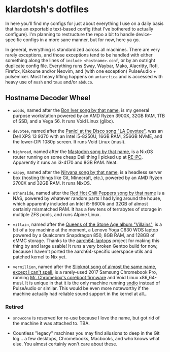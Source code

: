 # klardotsh's dotfiles

In here you'll find my configs for just about everything I use on a daily basis
that has an exportable text-based config (that I've bothered to actually
configure). I'm planning to restructure the repo a bit to handle device-specific
configs in a more sane manner, but for now, here ya go.

In general, everything is standardized across all machines. There are very
rarely exceptions, and those exceptions tend to be handled with either something
along the lines of `include <hostname>.conf`, or by an outright duplicate config
file. Everything runs Sway, Waybar, Mako, Alacritty, Rofi, Firefox, Kakoune
and/or Neovim, and (with one exception) PulseAudio + pulsemixer. Most heavy
lifting happens on `antarctica` and is accessed with heavy use of `mosh` and
`tmux` and/or `abduco`.


## Hostname Decoder Wheel

- `woods`, named after the [Bon Iver song by that
  name](https://en.wikipedia.org/wiki/Blood_Bank_(EP)), is my general purpose
  workstation powered by an AMD Ryzen 3900X, 32GB RAM, 1TB of SSD, and a Vega
  56. It runs Void Linux (glibc).

- `devotee`, named after the [Panic! at the Disco song "LA
  Devotee"](https://en.wikipedia.org/wiki/LA_Devotee), was an Dell XPS
  13 9370 with an Intel i5-8250U, 16GB RAM, 256GB NVME, and the lower-DPI 1080p
  screen. It runs Void Linux (musl).

- `highroad`, named after the [Mastodon song by that
  name](https://en.wikipedia.org/wiki/High_Road_(Mastodon_song)), is a NixOS
  router running on some cheap Dell thing I picked up at
  [RE-PC](http://www.repc.com/). Apparently it runs an i3-4170 and 8GB RAM.
  Neat.

- `sappy`, named after the [Nirvana song by that
  name](https://en.wikipedia.org/wiki/Sappy), is a headless server box (hosting
  things like Git, Minecraft, etc.), powered by an AMD Ryzen 2700X and 32GB
  RAM. It runs NixOS.

- `otherside`, named after the [Red Hot Chili Peppers song by that
  name](https://en.wikipedia.org/wiki/Otherside) is a NAS, powered by whatever
  random parts I had lying around the house, which apparently included an Intel
  i5-6600k and 32GB of almost certainly mismatched RAM. It has a few tens of
  terrabytes of storage in multiple ZFS pools, and runs Alpine Linux.

- `villain`, named after the [Queens of the Stone Age album
  "Villains"](https://en.wikipedia.org/wiki/Villains_(Queens_of_the_Stone_Age_album)),
  is a bit of a toy machine at the moment, a Lenovo Yoga C630 WOS laptop powered
  by a Qualcomm Snapdragon 850, 8GB RAM, and 128GB of eMMC storage. Thanks to
  the [aarch64-laptops](https://github.com/aarch64-laptops/build) project for
  making this thing by and large usable! It runs a very broken Gentoo build for
  now, because I haven't ported the aarch64-specific userspace utils and patched
  kernel to Nix yet.

- `vermillion`, named after the [Slipknot song of almost the same name, except I
  can't spell](https://en.wikipedia.org/wiki/Vermilion_(song)), is a rarely-used
  2017 Samsung Chromebook Pro, running [Mr. Chromebox's coreboot
  firmware](https://mrchromebox.tech/) and Void Linux x86\_64-musl. It is unique
  in that it is the only machine running
  [sndio](https://en.wikipedia.org/wiki/Sndio) instead of PulseAudio or similar.
  This would be even more noteworthy if the machine actually had reliable sound
  support in the kernel at all...

### Retired

- `snowcone` is reserved for re-use because I love the name, but got rid of the
  machine it was attached to. TBA.

- Countless "legacy" machines you may find allusions to deep in the Git log... a
  few desktops, Chromebooks, Macbooks, and who knows what else. You almost
  certainly won't care about these.
